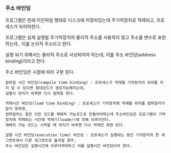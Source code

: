 ### 주소 바인딩

프로그램은 원래 이진파일 형태로 디스크에 저장되있는데 주기억장치로 적재되고, 프로세스가 되어야한다.

프로그램은 실제 실행될 주기억장치의 물리적 주소를 사용하지 않고 주소를 변수로 표한하는데 , 이를 논리적 주소라고 한다.

실행 되기 위해서는 물리적 주소로 사상되어야 하는데, 이를 주소 바인딩(address binding)이라고 한다. 

주소 바인딩은 시점에 따라 구분 된다.

```
컴파일 시간 바인딩(compile time binding) : 프로세스가 적재될 기억장치의 위치를 미리 알 수 있다면 절대코드가 생성가능해지는데, 
실행시 위치가 바뀌면 다시 컴파일 한다.

적재시간 바인딩(load time binding) : 프로세스가 기억장치에 적재될 위치를 컴파일러가 알지 못하면,
컴파일러는 일단 이진 코드를 재배치 가능코드로 만들어야하는데 주소바인딩은 프로그램이 기억장치에 적재되는 시간에 적재기(loader)에 의해 이루어진다. 
재배치 가능 코드는 시작할 때 위치가 바뀌면 다시 적재만 하면 된다.

실행 시간 바인딩(execution time) 바인딩 : 프로세스가 실행되는 동안 기억장치의 한 세그먼트에서 다른 세그먼트로 옮겨질 경우,
주소 바인딩은 실행시간에 이루어져야하고 이를 실행시간 바인딩이라 한다.
```
